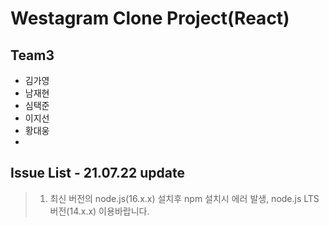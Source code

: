 # Westagram Clone Project(React)
## Team3
- 김가영
- 남재현
- 심택준
- 이지선
- 황대웅
-
## Issue List - 21.07.22 update
> 1. 최신 버전의 node.js(16.x.x) 설치후 npm 설치시 에러 발생, node.js LTS버전(14.x.x) 이용바랍니다.